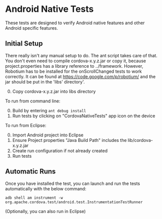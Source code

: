 <!--
#
# Licensed to the Apache Software Foundation (ASF) under one
# or more contributor license agreements.  See the NOTICE file
# distributed with this work for additional information
# regarding copyright ownership.  The ASF licenses this file
# to you under the Apache License, Version 2.0 (the
# "License"); you may not use this file except in compliance
# with the License.  You may obtain a copy of the License at
# 
# http://www.apache.org/licenses/LICENSE-2.0
# 
# Unless required by applicable law or agreed to in writing,
# software distributed under the License is distributed on an
# "AS IS" BASIS, WITHOUT WARRANTIES OR CONDITIONS OF ANY
#  KIND, either express or implied.  See the License for the
# specific language governing permissions and limitations
# under the License.
#
-->
# Android Native Tests #

These tests are designed to verify Android native features and other Android specific features.

## Initial Setup ##

There really isn't any manual setup to do. The ant script takes care of that.
You don't even need to compile cordova-x.y.z.jar or copy it, because 
project.properties has a library reference to ../framework.  However, Robotium
has to be installed for the onScrollChanged tests to work correctly.  It can be
found at https://code.google.com/p/robotium/ and the jar should be put in the
'libs' directory'.

0. Copy cordova-x.y.z.jar into libs directory

To run from command line:

0. Build by entering `ant debug install`
0. Run tests by clicking on "CordovaNativeTests" app icon on the device

To run from Eclipse:

0. Import Android project into Eclipse
0. Ensure Project properties "Java Build Path" includes the lib/cordova-x.y.z.jar
0. Create run configuration if not already created
0. Run tests 

## Automatic Runs ##

Once you have installed the test, you can launch and run the tests
automatically with the below command:

    adb shell am instrument -w org.apache.cordova.test/android.test.InstrumentationTestRunner

(Optionally, you can also run in Eclipse)
